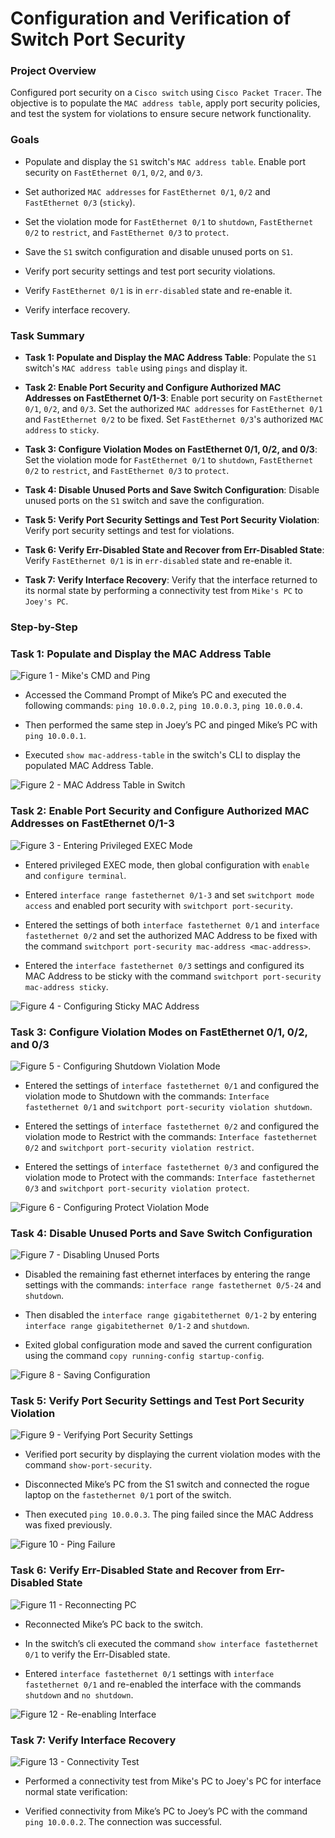# Configuration and Verification of Switch Port Security

### Project Overview

Configured port security on a `Cisco switch` using `Cisco Packet Tracer`. The objective is to populate the `MAC address table`, apply port security policies, and test the system for violations to ensure secure network functionality.

### Goals

* Populate and display the `S1` switch's `MAC address table`. Enable port security on `FastEthernet 0/1`, `0/2`, and `0/3`.

* Set authorized `MAC addresses` for `FastEthernet 0/1`, `0/2` and `FastEthernet 0/3` (`sticky`).

* Set the violation mode for `FastEthernet 0/1` to `shutdown`, `FastEthernet 0/2` to `restrict`, and `FastEthernet 0/3` to `protect`.

* Save the `S1` switch configuration and disable unused ports on `S1`.

* Verify port security settings and test port security violations.

* Verify `FastEthernet 0/1` is in `err-disabled` state and re-enable it.

* Verify interface recovery.

### Task Summary

* **Task 1: Populate and Display the MAC Address Table**: Populate the `S1` switch's `MAC address table` using `pings` and display it.

* **Task 2: Enable Port Security and Configure Authorized MAC Addresses on FastEthernet 0/1-3**: Enable port security on `FastEthernet 0/1`, `0/2`, and `0/3`. Set the authorized `MAC addresses` for `FastEthernet 0/1` and `FastEthernet 0/2` to be fixed. Set `FastEthernet 0/3`'s authorized `MAC address` to `sticky`.

* **Task 3: Configure Violation Modes on FastEthernet 0/1, 0/2, and 0/3**: Set the violation mode for `FastEthernet 0/1` to `shutdown`, `FastEthernet 0/2` to `restrict`, and `FastEthernet 0/3` to `protect`.

* **Task 4: Disable Unused Ports and Save Switch Configuration**: Disable unused ports on the `S1` switch and save the configuration.

* **Task 5: Verify Port Security Settings and Test Port Security Violation**: Verify port security settings and test for violations.

* **Task 6: Verify Err-Disabled State and Recover from Err-Disabled State**: Verify `FastEthernet 0/1` is in `err-disabled` state and re-enable it.

* **Task 7: Verify Interface Recovery**: Verify that the interface returned to its normal state by performing a connectivity test from `Mike's PC` to `Joey's PC`.

### Step-by-Step

### Task 1: Populate and Display the MAC Address Table

![Figure 1 - Mike's CMD and Ping](https://github.com/iagsalazar1-cs/Network-Administration-and-Labs/blob/main/02-Switch-Port-Security-Configuration/images/Figure01_Mikes_CMD_and_Ping.png)

* Accessed the Command Prompt of Mike’s PC and executed the following commands: `ping 10.0.0.2`, `ping 10.0.0.3`, `ping 10.0.0.4`.

* Then performed the same step in Joey’s PC and pinged Mike’s PC with `ping 10.0.0.1`.

* Executed `show mac-address-table` in the switch's CLI to display the populated MAC Address Table.

![Figure 2 - MAC Address Table in Switch](https://github.com/iagsalazar1-cs/Network-Administration-and-Labs/blob/main/02-Switch-Port-Security-Configuration/images/Figure02_MAC_Address_Table_in_Switch.png)

### Task 2: Enable Port Security and Configure Authorized MAC Addresses on FastEthernet 0/1-3

![Figure 3 - Entering Privileged EXEC Mode](https://github.com/iagsalazar1-cs/Network-Administration-and-Labs/blob/main/02-Switch-Port-Security-Configuration/images/Figure03_Privileged_EXEC_Mode.png)

* Entered privileged EXEC mode, then global configuration with `enable` and `configure terminal`.

* Entered `interface range fastethernet 0/1-3` and set `switchport mode access` and enabled port security with `switchport port-security`.

* Entered the settings of both `interface fastethernet 0/1` and `interface fastethernet 0/2` and set the authorized MAC Address to be fixed with the command `switchport port-security mac-address <mac-address>`.

* Entered the `interface fastethernet 0/3` settings and configured its MAC Address to be sticky with the command `switchport port-security mac-address sticky`.

![Figure 4 - Configuring Sticky MAC Address](https://github.com/iagsalazar1-cs/Network-Administration-and-Labs/blob/main/02-Switch-Port-Security-Configuration/images/Figure04_Sticky_MAC_Address.png)

### Task 3: Configure Violation Modes on FastEthernet 0/1, 0/2, and 0/3

![Figure 5 - Configuring Shutdown Violation Mode](https://github.com/iagsalazar1-cs/Network-Administration-and-Labs/blob/main/02-Switch-Port-Security-Configuration/images/Figure05_Shutdown_Violation.png)

* Entered the settings of `interface fastethernet 0/1` and configured the violation mode to Shutdown with the commands: `Interface fastethernet 0/1` and `switchport port-security violation shutdown`.

* Entered the settings of `interface fastethernet 0/2` and configured the violation mode to Restrict with the commands: `Interface fastethernet 0/2` and `switchport port-security violation restrict`.

* Entered the settings of `interface fastethernet 0/3` and configured the violation mode to Protect with the commands: `Interface fastethernet 0/3` and `switchport port-security violation protect`.

![Figure 6 - Configuring Protect Violation Mode](https://github.com/iagsalazar1-cs/Network-Administration-and-Labs/blob/main/02-Switch-Port-Security-Configuration/images/Figure06_Protect_Violation.png)

### Task 4: Disable Unused Ports and Save Switch Configuration

![Figure 7 - Disabling Unused Ports](https://github.com/iagsalazar1-cs/Network-Administration-and-Labs/blob/main/02-Switch-Port-Security-Configuration/images/Figure07_Disabling_Unused_Ports.png)

* Disabled the remaining fast ethernet interfaces by entering the range settings with the commands: `interface range fastethernet 0/5-24` and `shutdown`.

* Then disabled the `interface range gigabitethernet 0/1-2` by entering `interface range gigabitethernet 0/1-2` and `shutdown`.

* Exited global configuration mode and saved the current configuration using the command `copy running-config startup-config`.

![Figure 8 - Saving Configuration](https://github.com/iagsalazar1-cs/Network-Administration-and-Labs/blob/main/02-Switch-Port-Security-Configuration/images/Figure08_Saving_Configuration.png)

### Task 5: Verify Port Security Settings and Test Port Security Violation

![Figure 9 - Verifying Port Security Settings](https://github.com/iagsalazar1-cs/Network-Administration-and-Labs/blob/main/02-Switch-Port-Security-Configuration/images/Figure09_Verifying_Port_Security.png)

* Verified port security by displaying the current violation modes with the command `show-port-security`.

* Disconnected Mike’s PC from the S1 switch and connected the rogue laptop on the `fastethernet 0/1` port of the switch.

* Then executed `ping 10.0.0.3`. The ping failed since the MAC Address was fixed previously.

![Figure 10 - Ping Failure](https://github.com/iagsalazar1-cs/Network-Administration-and-Labs/blob/main/02-Switch-Port-Security-Configuration/images/Figure10_Ping_Failure.png)

### Task 6: Verify Err-Disabled State and Recover from Err-Disabled State

![Figure 11 - Reconnecting PC](https://github.com/iagsalazar1-cs/Network-Administration-and-Labs/blob/main/02-Switch-Port-Security-Configuration/images/Figure11_Reconnecting_PC.png)

* Reconnected Mike’s PC back to the switch.

* In the switch’s cli executed the command `show interface fastethernet 0/1` to verify the Err-Disabled state.

* Entered `interface fastethernet 0/1` settings with `interface fastethernet 0/1` and re-enabled the interface with the commands `shutdown` and `no shutdown`.

![Figure 12 - Re-enabling Interface](https://github.com/iagsalazar1-cs/Network-Administration-and-Labs/blob/main/02-Switch-Port-Security-Configuration/images/Figure12_Re-enabling_Interface.png)

### Task 7: Verify Interface Recovery

![Figure 13 - Connectivity Test](https://github.com/iagsalazar1-cs/Network-Administration-and-Labs/blob/main/02-Switch-Port-Security-Configuration/images/Figure13_Connectivity_Test.png)

* Performed a connectivity test from Mike's PC to Joey's PC for interface normal state verification:

* Verified connectivity from Mike’s PC to Joey’s PC with the command `ping 10.0.0.2`. The connection was successful.

